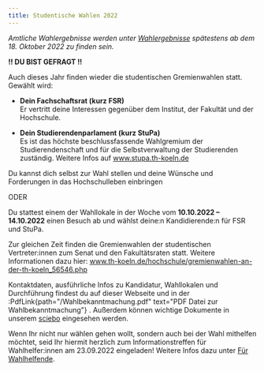 ```yaml
---
title: Studentische Wahlen 2022
---
```


_Amtliche Wahlergebnisse werden unter [Wahlergebnisse](/wahlergebnisse) spätestens ab dem 18. Oktober 2022 zu finden sein._

**!! DU BIST GEFRAGT !!**

Auch dieses Jahr finden wieder die studentischen Gremienwahlen statt. Gewählt wird:

- **Dein Fachschaftsrat (kurz FSR)**  
  Er vertritt deine Interessen gegenüber dem Institut, der Fakultät und der Hochschule.

- **Dein Studierendenparlament (kurz StuPa)**  
  Es ist das höchste beschlussfassende Wahlgremium der Studierendenschaft und für die Selbstverwaltung der Studierenden zuständig.
  Weitere Infos auf www.stupa.th-koeln.de

Du kannst dich selbst zur Wahl stellen und deine Wünsche und Forderungen in das Hochschulleben einbringen

ODER

Du stattest einem der Wahllokale in der Woche vom **10.10.2022 – 14.10.2022** einen Besuch ab und wählst deine:n Kandidierende:n für FSR und StuPa.

Zur gleichen Zeit finden die Gremienwahlen der studentischen Vertreter:innen zum Senat und den Fakultätsraten statt. Weitere Informationen dazu hier:
www.th-koeln.de/hochschule/gremienwahlen-an-der-th-koeln_56546.php

Kontaktdaten, ausführliche Infos zu Kandidatur, Wahllokalen und Durchführung findest du auf dieser Webseite und in der :PdfLink{path="/Wahlbekanntmachung.pdf" text="PDF Datei zur Wahlbekanntmachung"} .
Außerdem können wichtige Dokumente in unserem [sciebo](https://th-koeln.sciebo.de/s/q1hXFTRlcU3IFQ5) eingesehen werden.

Wenn Ihr nicht nur wählen gehen wollt, sondern auch bei der Wahl mithelfen möchtet, seid Ihr hiermit herzlich zum Informationstreffen für Wahlhelfer:innen am 23.09.2022 eingeladen! Weitere Infos dazu unter [Für Wahlhelfende](/fuer-wahlhelfende).
